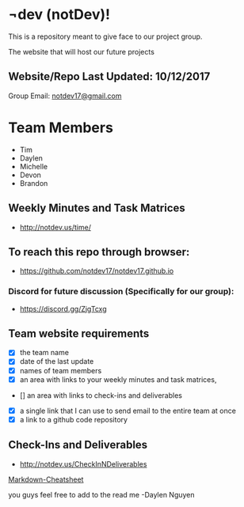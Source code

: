 # ¬dev (notDev)!
  This is a repository meant to give face to our project group. 

  The website that will host our future projects


## Website/Repo Last Updated: 10/12/2017
  Group Email: [notdev17@gmail.com](notdev17@gmail.com)

# Team Members
  * Tim
  * Daylen
  * Michelle
  * Devon
  * Brandon


## Weekly Minutes and Task Matrices
  * [http://notdev.us/time/ ](http://notdev.us/time/)


## To reach this repo through browser:
  * [https://github.com/notdev17/notdev17.github.io ](https://github.com/notdev17/notdev17.github.io)

  
### Discord for future discussion (Specifically for our group):
  * https://discord.gg/ZjgTcxg


## Team website requirements
  * [x] the team name
  * [x] date of the last update
  * [x] names of team members
  * [x] an area with links to your weekly minutes and task matrices,
  * [] an area with links to check-ins and deliverables
  * [x] a single link that I can use to send email to the entire team at once
  * [x] a link to a github code repository
  
  ## Check-Ins and Deliverables
  * [http://notdev.us/CheckInNDeliverables ](http://notdev.us/CheckInNDeliverables)
  


[Markdown-Cheatsheet](https://github.com/adam-p/markdown-here/wiki/Markdown-Cheatsheet)


you guys feel free to add to the read me
-Daylen Nguyen
